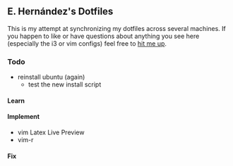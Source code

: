 ## E. Hernández's Dotfiles
This is my attempt at synchronizing my dotfiles across several machines. If you happen to like or have questions about anything you see here (especially the i3 or vim configs) feel free to [hit me up](mailto:ehernandez@email.wm.edu).


### Todo
- reinstall ubuntu (again)
	- test the new install script

#### Learn

#### Implement
- vim Latex Live Preview
- vim-r

#### Fix
